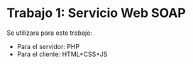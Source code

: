 # Trabajo 1: Servicio Web SOAP

Se utilizara para este trabajo:
+ Para el servidor: PHP
+ Para el cliente: HTML+CSS+JS